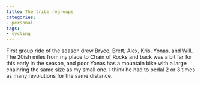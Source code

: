 ```yaml
---
title: The tribe regroups
categories:
- personal
tags:
- cycling
---
```


First group ride of the season drew Bryce, Brett, Alex, Kris, Yonas, and Will.  The 20ish miles from my place to Chain of Rocks and back was a bit far for this early in the season, and poor Yonas has a mountain bike with a large chainring the same size as my small one.  I think he had to pedal 2 or 3 times as many revolutions for the same distance.
